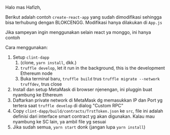 Halo mas Hafizh, 

Berikut adalah contoh `create-react-app` yang sudah dimodifikasi sehingga bisa terhubung dengan BLOKCENGG. 
Modifikasi hanya dilakukan di `App.js`

Jika sampeyan ingin menggunakan selain react ya monggo, ini hanya contoh

Cara menggunakan:
1. Setup `clint-dapp` 
   1. (clone, `yarn install`, dkk.)
   2. `truffle develop`, let it run in the background, this is the development Ethereum node
   3. Buka terminal baru, `truffle build` trus `truffle migrate --network truffdev`, trus close
2. Install dan setup MetaMask di browser njenengan, ini pluggin buat nyambung ke Ethereum
3. Daftarkan private network di MetaMask dg memasukkan IP dan Port yg tertera saat `truffle develop` di dialog "Custom RPC"
4. Copy `clint-dapp/build/contracts/TrstToken.json` ke `src`, file ini adalah definisi dari interface smart contract yg akan digunakan. Kalau mau nyambung ke SC lain, ya ambil file yg sesuai
5. Jika sudah semua, `yarn start` donk (jangan lupa `yarn install`)